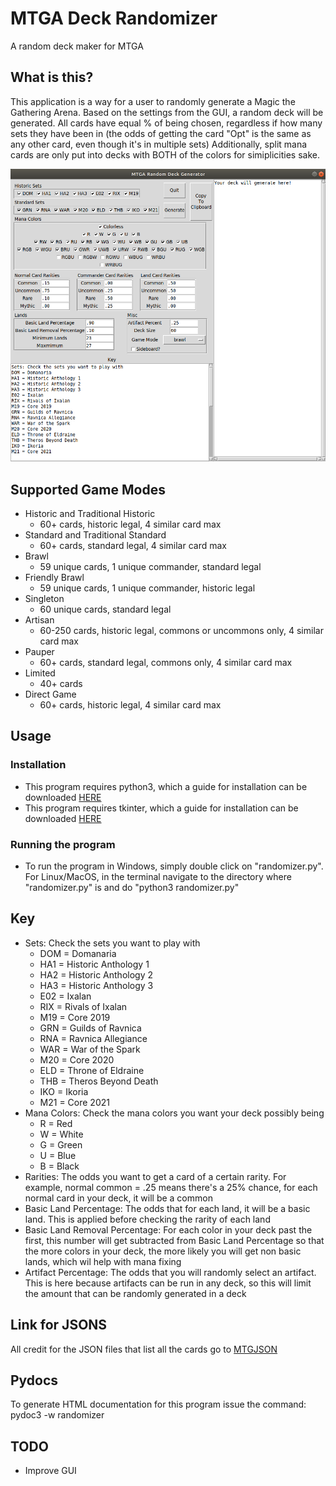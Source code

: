 # MTGA Deck Randomizer
A random deck maker for MTGA

## What is this?
This application is a way for a user to randomly generate a Magic the Gathering Arena. Based on the settings from the GUI, a random deck will be generated. All cards have equal % of being chosen, regardless if how many sets they have been in (the odds of getting the card "Opt" is the same as any other card, even though it's in multiple sets) Additionally, split mana cards are only put into decks with BOTH of the colors for simiplicities sake.

![Alt text](gui.png?raw=true "GUI")

## Supported Game Modes
* Historic and Traditional Historic
	* 60+ cards, historic legal, 4 similar card max
* Standard and Traditional Standard
	* 60+ cards, standard legal, 4 similar card max
* Brawl
	* 59 unique cards, 1 unique commander, standard legal
* Friendly Brawl
	* 59 unique cards, 1 unique commander, historic legal
* Singleton
	* 60 unique cards, standard legal
* Artisan
	* 60-250 cards, historic legal, commons or uncommons only, 4 similar card max
* Pauper 
	* 60+ cards, standard legal, commons only, 4 similar card max
* Limited
	* 40+ cards
* Direct Game
	* 60+ cards, historic legal, 4 similar card max

## Usage
### Installation
* This program requires python3, which a guide for installation can be downloaded [HERE](https://wiki.python.org/moin/BeginnersGuide/Download)
* This program requires tkinter, which a guide for installation can be downloaded [HERE](https://tkdocs.com/tutorial/install.html)

### Running the program
* To run the program in Windows, simply double click on "randomizer.py". For Linux/MacOS, in the terminal navigate to the directory where "randomizer.py" is and do "python3 randomizer.py"

## Key
* Sets: Check the sets you want to play with
	* DOM = Domanaria
	* HA1 = Historic Anthology 1
	* HA2 = Historic Anthology 2
	* HA3 = Historic Anthology 3
	* E02 = Ixalan
	* RIX = Rivals of Ixalan
	* M19 = Core 2019
	* GRN = Guilds of Ravnica
	* RNA = Ravnica Allegiance
	* WAR = War of the Spark
	* M20 = Core 2020
	* ELD = Throne of Eldraine
	* THB = Theros Beyond Death
	* IKO = Ikoria
	* M21 = Core 2021
* Mana Colors: Check the mana colors you want your deck possibly being
	* R = Red
	* W = White
	* G = Green
	* U = Blue
	* B = Black
* Rarities: The odds you want to get a card of a certain rarity. For example, normal common = .25 means there's a 25% chance, for each normal card in your deck, it will be a common
* Basic Land Percentage: The odds that for each land, it will be a basic land. This is applied before checking the rarity of each land
* Basic Land Removal Percentage: For each color in your deck past the first, this number will get subtracted from Basic Land Percentage so that the more colors in your deck, the more likely you will get non basic lands, which wil help with mana fixing
* Artifact Percentage: The odds that you will randomly select an artifact. This is here because artifacts can be run in any deck, so this will limit the amount that can be randomly generated in a deck

## Link for JSONS
All credit for the JSON files that list all the cards go to [MTGJSON](https://mtgjson.com/)

## Pydocs
To generate HTML documentation for this program issue the command: pydoc3 -w randomizer

## TODO
* Improve GUI
